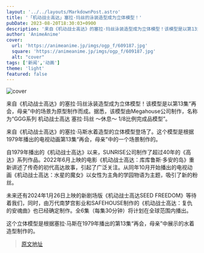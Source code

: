 ```yaml
---
layout: '../../layouts/MarkdownPost.astro'
title: '「机动战士高达」塞拉·玛丝的泳装造型成为立体模型！'
pubDate: 2023-08-20T18:30:03+0900
description: '来自《机动战士高达》的塞拉·玛丝泳装造型成为立体模型！该模型是以第13集“再会，母亲”中的场景为原型制作而成。'
author: 'AnimeAnime'
cover:
  url: 'https://animeanime.jp/imgs/ogp_f/609187.jpg'
  square: 'https://animeanime.jp/imgs/ogp_f/609187.jpg'
  alt: "cover"
tags: ['新闻','动画']
theme: 'light'
featured: false
---
```

![cover](https://animeanime.jp/imgs/ogp_f/609187.jpg)

来自《机动战士高达》的塞拉·玛丝泳装造型成为立体模型！该模型是以第13集“再会，母亲”中的场景为原型制作而成。据悉，该模型由Megahouse公司制作，名称为“GGG系列 机动战士高达 塞拉·玛丝 ～休息～ 1/8比例完成品模型”。

来自《机动战士高达》的塞拉·马斯水着造型的立体模型登场了。这个模型是根据1979年播出的电视动画第13集“再会，母亲”中的一个场景制作的。

自1979年播出的《机动战士高达》以来，SUNRISE公司制作了超过40年的《高达》系列作品。2022年6月上映的电影《机动战士高达：库库鲁斯·多安的岛》重新讲述了传奇的初代高达故事，引起了广泛关注。从同年10月开始播出的电视动画《机动战士高达：水星的魔女》以女性为主角的学园物语为主题，吸引了新的粉丝。

未来还有2024年1月26日上映的新剧场版《机动战士高达SEED FREEDOM》等待着我们，同时，由万代南梦宫影业和SAFEHOUSE制作的《机动战士高达：复仇的安魂曲》也已经确定制作。全6集（每集30分钟）将计划在全球范围内播出。

这个立体模型是根据塞拉·马斯在1979年播出的第13集“再会，母亲”中展示的水着造型制作的。

>[原文地址](https://animeanime.jp/article/2023/08/20/79383.html)  